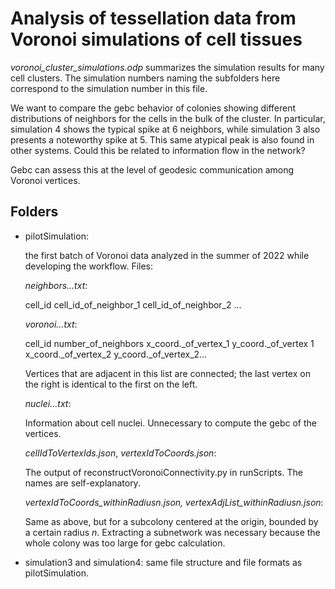 # Analysis of tessellation data from Voronoi simulations of cell tissues 

*voronoi_cluster_simulations.odp* summarizes the simulation results for many cell clusters. The simulation numbers naming the subfolders here correspond to the simulation number in this file.

We want to compare the gebc behavior of colonies showing different distributions of neighbors for the cells in the bulk of the cluster. In particular, simulation 4 shows the typical spike at 6 neighbors, while simulation 3 also presents a noteworthy spike at 5. This same atypical peak is also found in other systems. Could this be related to information flow in the network? 

Gebc can assess this at the level of geodesic communication among Voronoi vertices.

## Folders

- pilotSimulation: 

    the first batch of Voronoi data analyzed in the summer of 2022 while developing the workflow. Files:

    *neighbors...txt*:
    
    cell_id cell_id_of_neighbor_1 cell_id_of_neighbor_2 ...

    *voronoi...txt*:
    
    cell_id number_of_neighbors x_coord._of_vertex_1 y_coord._of_vertex 1 x_coord._of_vertex_2 y_coord._of_vertex_2...

    Vertices that are adjacent in this list are connected; the last vertex on the right is identical to the first on the left.


    *nuclei...txt*:

    Information about cell nuclei. Unnecessary to compute the gebc of the vertices.

    *cellIdToVertexIds.json*, *vertexIdToCoords.json*:

    The output of reconstructVoronoiConnectivity.py in runScripts. The names are self-explanatory.

    *vertexIdToCoords_withinRadiusn.json, vertexAdjList_withinRadiusn.json*:

    Same as above, but for a subcolony centered at the origin, bounded by a certain radius *n*. Extracting a subnetwork was necessary because the whole colony was too large for gebc calculation. 

- simulation3 and simulation4: 
    same file structure and file formats as pilotSimulation. 



